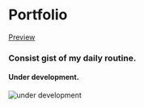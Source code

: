 # Portfolio
[Preview](https://mayankdutta.github.io/portfolio/)

### Consist gist of my daily routine.
#### Under development.
![under development](https://media.giphy.com/media/Pm4IA0XrTWwE2DaTMI/giphy.gif)
